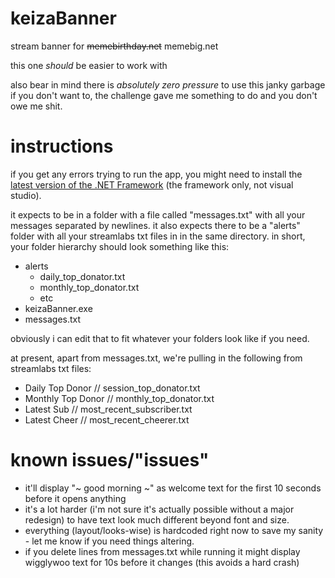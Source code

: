 # keizaBanner
stream banner for ~~memebirthday.net~~ memebig.net

this one *should* be easier to work with

also bear in mind there is *absolutely zero pressure* to use this janky garbage if you don't want to, the challenge gave me something to do and you don't owe me shit.
# instructions
if you get any errors trying to run the app, you might need to install the <a href="https://www.microsoft.com/net/download/framework">latest version of the .NET Framework</a> (the framework only, not visual studio).

it expects to be in a folder with a file called "messages.txt" with all your messages separated by newlines.
it also expects there to be a "alerts" folder with all your streamlabs txt files in in the same directory.
in short, your folder hierarchy should look something like this:

* alerts
  * daily_top_donator.txt
  * monthly_top_donator.txt
  * etc
* keizaBanner.exe
* messages.txt

obviously i can edit that to fit whatever your folders look like if you need.

at present, apart from messages.txt, we're pulling in the following from streamlabs txt files:
- Daily Top Donor // session_top_donator.txt
- Monthly Top Donor // monthly_top_donator.txt
- Latest Sub // most_recent_subscriber.txt
- Latest Cheer // most_recent_cheerer.txt

# known issues/"issues"
- it'll display "~ good morning ~" as welcome text for the first 10 seconds before it opens anything
- it's a lot harder (i'm not sure it's actually possible without a major redesign) to have text look much different beyond font and size.
- everything (layout/looks-wise) is hardcoded right now to save my sanity - let me know if you need things altering.
- if you delete lines from messages.txt while running it might display wigglywoo text for 10s before it changes (this avoids a hard crash)
